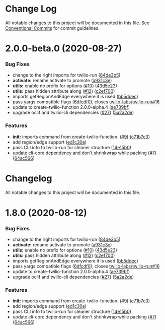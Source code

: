 # Change Log

All notable changes to this project will be documented in this file.
See [Conventional Commits](https://conventionalcommits.org) for commit guidelines.

# 2.0.0-beta.0 (2020-08-27)


### Bug Fixes

* change to the right imports for twilio-run ([84de3b5](https://github.com/twilio-labs/serverless-toolkit/commit/84de3b547d8b4f9a20a7a9ef74eba307b0e746e5))
* **activate:** rename activate to promote ([a931c3e](https://github.com/twilio-labs/serverless-toolkit/commit/a931c3e64c835da93ec541959d3c35f046e1f269))
* **utils:** enable no prefix for options ([#10](https://github.com/twilio-labs/serverless-toolkit/issues/10)) ([43d5e23](https://github.com/twilio-labs/serverless-toolkit/commit/43d5e23d75850bc60eb2603f1a428aa3cad790bd))
* **utils:** pass hidden attribute along ([#12](https://github.com/twilio-labs/serverless-toolkit/issues/12)) ([c2ef700](https://github.com/twilio-labs/serverless-toolkit/commit/c2ef700232fc2711a3a55c1cfece9b9b1295e184))
* imports getRegionAndEdge everywhere it is used ([bb5ddec](https://github.com/twilio-labs/serverless-toolkit/commit/bb5ddecaa02e50153a956887aed70eead9717013))
* pass yargs compatible flags ([6dfcdf0](https://github.com/twilio-labs/serverless-toolkit/commit/6dfcdf0dc8455577ed362c1b8681ce127481e03e)), closes [twilio-labs/twilio-run#16](https://github.com/twilio-labs/twilio-run/issues/16)
* update to create-twilio-function 2.0.0-alpha.4 ([ae739bf](https://github.com/twilio-labs/serverless-toolkit/commit/ae739bf02d895a93852c0e5b9398793f9793436e))
* upgrade oclif and twilio-cli dependencies ([#27](https://github.com/twilio-labs/serverless-toolkit/issues/27)) ([5a2a2de](https://github.com/twilio-labs/serverless-toolkit/commit/5a2a2ded0759098f032dada62a7daf3acd85a318))


### Features

* **init:** imports command from create-twilio-function. ([#9](https://github.com/twilio-labs/serverless-toolkit/issues/9)) ([c71b7c3](https://github.com/twilio-labs/serverless-toolkit/commit/c71b7c3c29658774767644051452b36eacebb871))
* add region/edge support ([ed1c30e](https://github.com/twilio-labs/serverless-toolkit/commit/ed1c30eb8f79e54ca0abcb4802ce181e291ea356))
* pass CLI info to twilio-run for cleaner structure ([14e15b0](https://github.com/twilio-labs/serverless-toolkit/commit/14e15b04e5cbb863a0fbd19b15229c418faf5e72))
* update cli-core dependency and don't shrinkwrap while packing ([#7](https://github.com/twilio-labs/serverless-toolkit/issues/7)) ([64ac566](https://github.com/twilio-labs/serverless-toolkit/commit/64ac5669453f2f60ed9da381d73c1459d792cdcf))





# Changelog

All notable changes to this project will be documented in this file.

<a name="1.8.0"></a>

# 1.8.0 (2020-08-12)

### Bug Fixes

- change to the right imports for twilio-run ([84de3b5](https://github.com/twilio-labs/plugin-serverless/commit/84de3b5))
- **activate:** rename activate to promote ([a931c3e](https://github.com/twilio-labs/plugin-serverless/commit/a931c3e))
- **utils:** enable no prefix for options ([#10](https://github.com/twilio-labs/plugin-serverless/issues/10)) ([43d5e23](https://github.com/twilio-labs/plugin-serverless/commit/43d5e23))
- **utils:** pass hidden attribute along ([#12](https://github.com/twilio-labs/plugin-serverless/issues/12)) ([c2ef700](https://github.com/twilio-labs/plugin-serverless/commit/c2ef700))
- imports getRegionAndEdge everywhere it is used ([bb5ddec](https://github.com/twilio-labs/plugin-serverless/commit/bb5ddec))
- pass yargs compatible flags ([6dfcdf0](https://github.com/twilio-labs/plugin-serverless/commit/6dfcdf0)), closes [twilio-labs/twilio-run#16](https://github.com/twilio-labs/twilio-run/issues/16)
- update to create-twilio-function 2.0.0-alpha.4 ([ae739bf](https://github.com/twilio-labs/plugin-serverless/commit/ae739bf))
- upgrade oclif and twilio-cli dependencies ([#27](https://github.com/twilio-labs/plugin-serverless/issues/27)) ([5a2a2de](https://github.com/twilio-labs/plugin-serverless/commit/5a2a2de))

### Features

- **init:** imports command from create-twilio-function. ([#9](https://github.com/twilio-labs/plugin-serverless/issues/9)) ([c71b7c3](https://github.com/twilio-labs/plugin-serverless/commit/c71b7c3))
- add region/edge support ([ed1c30e](https://github.com/twilio-labs/plugin-serverless/commit/ed1c30e))
- pass CLI info to twilio-run for cleaner structure ([14e15b0](https://github.com/twilio-labs/plugin-serverless/commit/14e15b0))
- update cli-core dependency and don't shrinkwrap while packing ([#7](https://github.com/twilio-labs/plugin-serverless/issues/7)) ([64ac566](https://github.com/twilio-labs/plugin-serverless/commit/64ac566))
